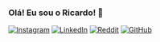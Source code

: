 ### Olá! Eu sou o Ricardo! 👋
[![Instagram](https://img.shields.io/badge/Instagram-E4405F?style=for-the-badge&logo=instagram&logoColor=white)](https://www.instagram.com/riicky_ace/)
[![LinkedIn](https://img.shields.io/badge/LinkedIn-0077B5?style=for-the-badge&logo=linkedin&logoColor=white)](https://www.linkedin.com/in/ricardo-amorim-ferreira/)
[![Reddit](https://img.shields.io/badge/Reddit-FF4500?style=for-the-badge&logo=reddit&logoColor=white)](https://www.reddit.com/user/Richard_bruh)
[![GitHub](https://img.shields.io/badge/GitHub-100000?style=for-the-badge&logo=github&logoColor=white)](https://github.com/Riicky-hub)
